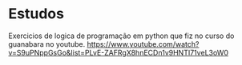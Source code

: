 # Estudos
Exercicios de logica de programação em python
que fiz no curso do guanabara no youtube.
https://www.youtube.com/watch?v=S9uPNppGsGo&list=PLvE-ZAFRgX8hnECDn1v9HNTI71veL3oW0
